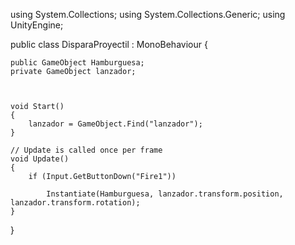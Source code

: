 using System.Collections;
using System.Collections.Generic;
using UnityEngine;

public class DisparaProyectil : MonoBehaviour
{

    public GameObject Hamburguesa;
    private GameObject lanzador;



    void Start()
    {
        lanzador = GameObject.Find("lanzador");
    }

    // Update is called once per frame
    void Update()
    {
        if (Input.GetButtonDown("Fire1"))

            Instantiate(Hamburguesa, lanzador.transform.position, lanzador.transform.rotation);
    }
}
